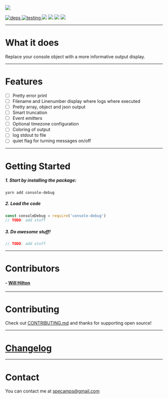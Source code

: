 [![](https://nodei.co/npm/console-debug.png?downloads=true&downloadRank=true&stars=true)](https://www.npmjs.com/package/console-debug)


[![](https://david-dm.org/michaeldegroot/console-debug.svg "deps") ](https://david-dm.org/michaeldegroot/console-debug "david-dm")
[![](https://travis-ci.org/michaeldegroot/console-debug.svg?branch=master "testing") ](https://travis-ci.org/michaeldegroot/console-debug "travis-ci")
[![](https://coveralls.io/repos/michaeldegroot/console-debug/badge.svg?branch=master&service=github)](https://coveralls.io/github/michaeldegroot/console-debug?branch=master)
![](https://img.shields.io/badge/Node-%3E%3D4.0-green.svg)
![](https://img.shields.io/npm/dt/console-debug.svg)
![](https://img.shields.io/npm/l/console-debug.svg)


___
# What it does
Replace your console object with a more informative output display.

___
# Features
- [ ] Pretty error print
- [ ] Filename and Linenumber display where logs where executed
- [ ] Pretty array, object and json output
- [ ] Smart truncation
- [ ] Event emitters
- [ ] Optional timezone configuration
- [ ] Coloring of output
- [ ] log stdout to file
- [ ] quiet flag for turning messages on/off

___
#  Getting Started

##### 1. Start by installing the package:
    yarn add console-debug

##### 2. Load the code
```js
const consoleDebug = require('console-debug')
// TODO: add stuff
````




##### 3. Do awesome stuff!
```js
// TODO: add stuff
````

___
# Contributors
#### - [Will Hilton](https://github.com/wmhilton)

___
# Contributing
Check out [CONTRIBUTING.md](CONTRIBUTING.md) and thanks for supporting open source!

___
# [Changelog](https://github.com/michaeldegroot/console-debug/commits/master)

___
# Contact
You can contact me at specamps@gmail.com
